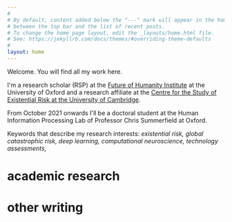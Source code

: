 ```yaml
---
#
# By default, content added below the "---" mark will appear in the home page
# between the top bar and the list of recent posts.
# To change the home page layout, edit the _layouts/home.html file.
# See: https://jekyllrb.com/docs/themes/#overriding-theme-defaults
#
layout: home
---
```


Welcome. You will find all my work here. 

I'm a research scholar (RSP) at the [Future of Humanity Institute](https://www.fhi.ox.ac.uk/about-fhi/) at the University of Oxford and a research affiliate at the [Centre for the Study of Existential Risk at the University of Cambridge](https://www.cser.ac.uk/). 

From October 2021 onwards I'll be a doctoral student at the Human Information Processing Lab of Professor Chris Summerfield at Oxford. 

Keywords that describe my research interests: *existential risk, global catastrophic risk, deep learning, computational neuroscience, technology assessments,*

# academic research

# other writing
